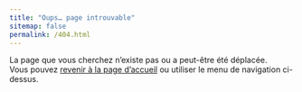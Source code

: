 ```yaml
---
title: "Oups… page introuvable"
sitemap: false
permalink: /404.html
---
```

La page que vous cherchez n’existe pas ou a peut-être été déplacée.  
Vous pouvez [revenir à la page d’accueil](/) ou utiliser le menu de navigation ci-dessus.